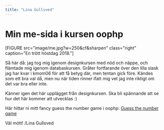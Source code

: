 ```yaml
---
title: "Lina Gullsved"
---
```

Min me-sida i kursen oophp
=========================

[FIGURE src="image/me.jpg?w=250&cf&sharpen" class="right" caption="En trött höstdag 2018."]

Så här då: jag tog mig igenom designkursen med nöd och näppe, och flämtade mig igenom databaskursen. Gråter fortfarande över den lilla slask jag har kvar i kmom06 för att få betyg där, men tentan gick före. Kändes som ett bra val då, men nu när tiden rinner ifatt mig vet jag inte riktigt om det var bra eller inte.

Känner igen det här upplägget från designkursen. Ska bli spännande att se hur det här kommer att utvecklas :)

Här hittar ni mitt fancy guess the number game i oophp: [Guess the number game](http://www.student.bth.se/~ligl17/dbwebb-kurser/oophp/me/kmom01/guess/)

Väl mött!
/Lina Gullsved
